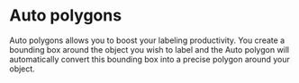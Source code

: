 # Auto polygons

Auto polygons allows you to boost your labeling productivity. You create a bounding box around the object you wish to label and the Auto polygon will automatically convert this bounding box into a precise polygon around your object.
